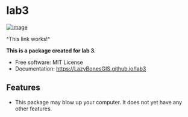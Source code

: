 # lab3


[![image](https://img.shields.io/pypi/v/lab3.svg)](https://pypi.python.org/pypi/lab3-for-PyPI)

^This link works!^

**This is a package created for lab 3.**


-   Free software: MIT License
-   Documentation: https://LazyBonesGIS.github.io/lab3


## Features

-   This package may blow up your computer. It does not yet have any other features.
